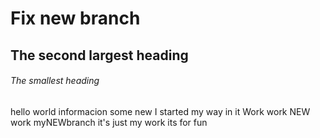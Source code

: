 # Fix new branch
## The second largest heading
###### The smallest heading
hello world 
informacion
some new
I started my way in it 
Work work
NEW work 
myNEWbranch 
it's just my work 
its for fun
